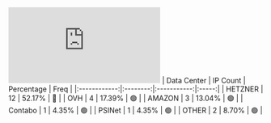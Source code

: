 ![Diagramm](https://github.com/obajay/StateSync-snapshots/blob/main/Projects/Dora/1/README.md)
| Data Center | IP Count | Percentage | Freq |
|:------------:|:--------:|:-----------:|:-----:|
| HETZNER | 12 | 52.17% | 🔴 |
| OVH | 4 | 17.39% | 🟢 |
| AMAZON | 3 | 13.04% | 🟢 |
| Contabo | 1 | 4.35% | 🟢 |
| PSINet | 1 | 4.35% | 🟢 |
| OTHER | 2 | 8.70% | 🟢 |